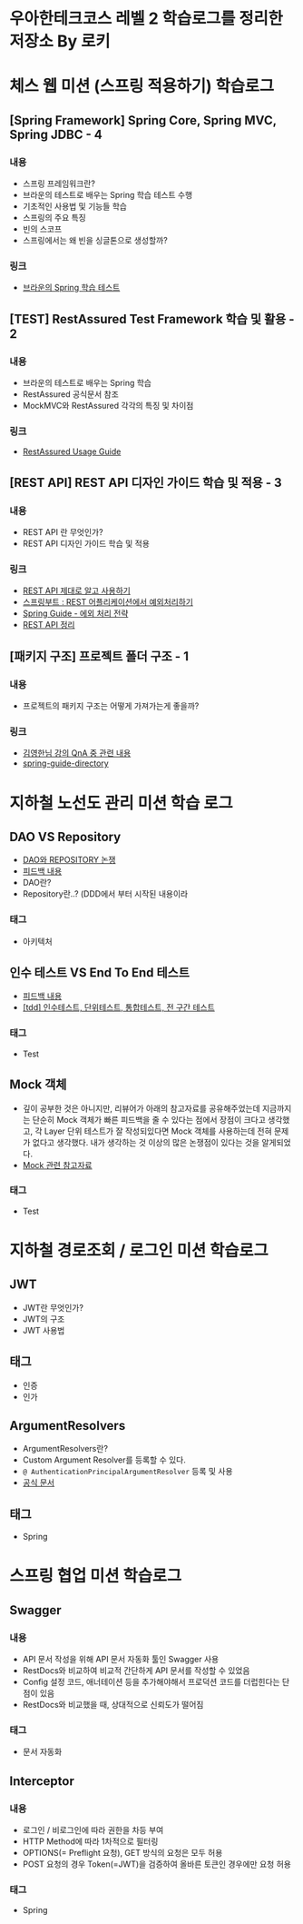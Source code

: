 # 우아한테크코스 레벨 2 학습로그를 정리한 저장소 By 로키 


# 체스 웹 미션 (스프링 적용하기) 학습로그 

## [Spring Framework] Spring Core, Spring MVC, Spring JDBC - 4
### 내용
- 스프링 프레임워크란?
- 브라운의 테스트로 배우는 Spring 학습 테스트 수행 
- 기초적인 사용법 및 기능들 학습 
- 스프링의 주요 특징 
- 빈의 스코프
- 스프링에서는 왜 빈을 싱글톤으로 생성할까? 
### 링크
- [브라운의 Spring 학습 테스트](https://github.com/next-step/spring-learning-test)

## [TEST] RestAssured Test Framework 학습 및 활용 - 2 
### 내용
- 브라운의 테스트로 배우는 Spring 학습 
-  RestAssured 공식문서 참조 
-  MockMVC와 RestAssured 각각의 특징 및 차이점 
### 링크
- [RestAssured Usage Guide](https://github.com/rest-assured/rest-assured/wiki/Usage)

## [REST API]  REST API 디자인 가이드 학습 및 적용 -  3
### 내용 
- REST API 란 무엇인가? 
- REST API 디자인 가이드 학습 및 적용 
### 링크
- [REST API 제대로 알고 사용하기](https://meetup.toast.com/posts/92)
- [스프링부트 : REST 어플리케이션에서 예외처리하기](https://springboot.tistory.com/33) 
- [Spring Guide - 에외 처리 전략](https://www.popit.kr/spring-guide-%EC%97%90%EC%99%B8-%EC%B2%98%EB%A6%AC-%EC%A0%84%EB%9E%B5/) 
- [REST API 정리](https://www.notion.so/rok93/REST-API-9e1cbfb35bd14f86a2c63210945c0039) 

## [패키지 구조] 프로젝트 폴더 구조 - 1
### 내용
- 프로젝트의 패키지 구조는 어떻게 가져가는게 좋을까? 
### 링크
- [김영한님 강의 QnA 중 관련 내용](https://www.inflearn.com/questions/16046) 
- [spring-guide-directory](https://cheese10yun.github.io/spring-guide-directory/)

# 지하철 노선도 관리 미션 학습 로그 

## DAO VS Repository
- [DAO와 REPOSITORY 논쟁](http://egloos.zum.com/aeternum/v/1160846)
- [피드백 내용](https://github.com/woowacourse/atdd-subway-map/pull/135#discussion_r631192384) 
- DAO란? 
- Repository란..? (DDD에서 부터 시작된 내용이라 

### 태그 
- 아키텍처

## 인수 테스트 VS End To End 테스트
- [피드백 내용](https://github.com/woowacourse/atdd-subway-map/pull/98#discussion_r628005891)
- [[tdd] 인수테스트, 단위테스트, 통합테스트, 전 구간 테스트
 ](https://joont92.github.io/tdd/%EC%9D%B8%EC%88%98%ED%85%8C%EC%8A%A4%ED%8A%B8-%EB%8B%A8%EC%9C%84%ED%85%8C%EC%8A%A4%ED%8A%B8-%ED%86%B5%ED%95%A9%ED%85%8C%EC%8A%A4%ED%8A%B8-%EC%A0%84-%EA%B5%AC%EA%B0%84-%ED%85%8C%EC%8A%A4%ED%8A%B8/)

### 태그
- Test 

## Mock 객체 
- 깊이 공부한 것은 아니지만, 리뷰어가 아래의 참고자료를 공유해주었는데 지금까지는 단순히 Mock 객체가 빠른 피드백을 줄 수 있다는 점에서 장점이 크다고 생각했고, 각 Layer 단위 테스트가 잘 작성되있다면 Mock 객체를 사용하는데 전혀 문제가 없다고 생각했다. 내가 생각하는 것 이상의 많은 논쟁점이 있다는 것을 알게되었다. 
- [Mock 관련 참고자료](https://github.com/woowacourse/jwp-refactoring/pull/2#discussion_r491075672)

### 태그
- Test 

# 지하철 경로조회 / 로그인 미션 학습로그

## JWT
- JWT란 무엇인가? 
- JWT의 구조 
- JWT 사용법 

## 태그 
- 인증
- 인가

## ArgumentResolvers
- ArgumentResolvers란? 
- Custom Argument Resolver를 등록할 수 있다.
- `@ AuthenticationPrincipalArgumentResolver` 등록 및 사용 
- [공식 문서](https://www.baeldung.com/spring-mvc-custom-data-binder#1-custom-argument-resolver)

## 태그 
- Spring 

# 스프링 협업 미션 학습로그 

## Swagger 
### 내용
- API 문서 작성을 위해 API 문서 자동화 툴인 Swagger 사용 
- RestDocs와 비교하여 비교적 간단하게 API 문서를 작성할 수 있었음 
- Config 설정 코드, 애너테이션 등을 추가해야해서 프로덕션 코드를 더럽힌다는 단점이 있음 
- RestDocs와 비교했을 때, 상대적으로 신뢰도가 떨어짐 
### 태그 
- 문서 자동화

## Interceptor
### 내용 
- 로그인 / 비로그인에 따라 권한을 차등 부여 
- HTTP Method에 따라 1차적으로 필터링 
- OPTIONS(= Preflight 요청), GET 방식의 요청은 모두 허용 
- POST 요청의 경우 Token(=JWT)을 검증하여 올바른 토큰인 경우에만 요청 허용 
### 태그
- Spring

